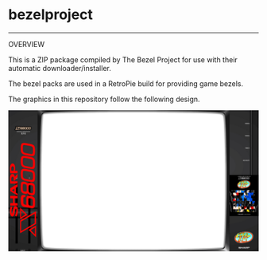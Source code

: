 # bezelproject

-------
OVERVIEW

This is a ZIP package compiled by The Bezel Project for use with their automatic downloader/installer.

The bezel packs are used in a RetroPie build for providing game bezels.

The graphics in this repository follow the following design.

![Sample bezel](https://github.com/thebezelproject/bezelprojectSA-X68000/blob/master/retroarch/overlay/GameBezels/X68000/15%20Puzzle%20(1991)(Sygnas).png?raw=true)
